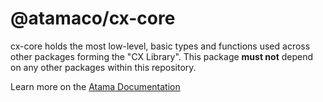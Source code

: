 # @atamaco/cx-core

cx-core holds the most low-level, basic types and functions used across other packages forming the "CX Library". This package **must not** depend on any other packages within this repository.

Learn more on the [Atama Documentation](https://docs.atama.co)
